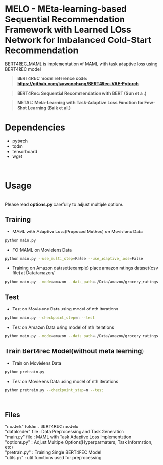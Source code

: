 # MELO - MEta-learning-based Sequential Recommendation Framework with Learned LOss Network for Imbalanced Cold-Start Recommendation 

BERT4REC_MAML is implementation of MAML with task adaptive loss using BERT4REC model

> **BERT4REC model reference code: https://github.com/jaywonchung/BERT4Rec-VAE-Pytorch**

> **BERT4Rec: Sequential Recommendation with BERT (Sun et al.)**

> **METAL: Meta-Learning with Task-Adaptive Loss Function for Few-Shot Learning (Baik et al.)** 



# Dependencies  
* pytorch 
* tqdm 
* tensorboard
* wget  
<br/>

# Usage
<br/>
Please read <strong>options.py</strong> carefully to adjust multiple options
<br/>


## Training

* MAML with Adaptive Loss(Proposed Method) on Movielens Data
```bash 
python main.py
```

* FO-MAML on Movielens Data
```bash 
python main.py --use_multi_step=False --use_adaptive_loss=False
```

* Training on Amazon dataset(example)
place amazon ratings dataset(csv file) at Data/amazon/
```bash 
python main.py --mode=amazon --data_path=./Data/amazon/grocery_ratings.csv --min_sub_window_size=2 --max_seq_len=30 --num_samples=25 --num_query_set=1
```

## Test

* Test on Movielens Data using model of nth iterations 
```bash 
python main.py --checkpoint_step=n --test
```

* Test on Amazon Data using model of nth iterations
```bash 
python main.py --mode=amazon --data_path=./Data/amazon/grocery_ratings.csv --min_sub_window_size=2 --max_seq_len=30 --num_samples=25 --num_query_set=1 --checkpoint_step=n --test
```

## Train Bert4rec Model(without meta learning)
* Train on Movielens Data
```bash 
python pretrain.py
```

* Test on Movielens Data using model of nth iterations
```bash 
python pretrain.py --checkpoint_step=n --test
```

<br/>

## Files
"models" folder     : BERT4REC models<br/> 
"dataloader" file   : Data Preprocessing and Task Generation<br/>
"main.py" file      : MAML with Task Adaptive Loss Implementation <br/>
"options.py"        : Adjust Multiple Options(Hyperparmaters, Task Information, etc)<br/>
"pretrain.py"       : Training Single BERT4REC Model<br/>
"utils.py"          : util functions used for preprocessing<br/>
